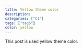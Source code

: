 ```yaml
---
title: Yellow theme color
description:
categories: ["C1"]
tags: ["tag6"]
color: yellow
---
```


This post is used yellow theme color.
